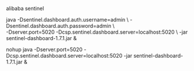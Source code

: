 alibaba sentinel

java -Dsentinel.dashboard.auth.username=admin \	
-Dsentinel.dashboard.auth.password=admin \	
-Dserver.port=5020 -Dcsp.sentinel.dashboard.server=localhost:5020 \	
-jar sentinel-dashboard-1.7.1.jar &



nohup java -Dserver.port=5020 -Dcsp.sentinel.dashboard.server=localhost:5020 -jar sentinel-dashboard-1.7.1.jar &
